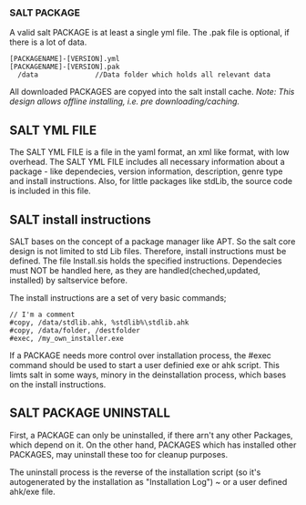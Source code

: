 ### SALT PACKAGE ###

A valid salt PACKAGE is at least a single yml file. The .pak file is optional, if there is a lot of data.
```
[PACKAGENAME]-[VERSION].yml
[PACKAGENAME]-[VERSION].pak
  /data              //Data folder which holds all relevant data
```

All downloaded PACKAGES are copyed into the salt install cache.
_Note: This design allows offline installing, i.e. pre downloading/caching._



## SALT YML FILE ##

The SALT YML FILE is a file in the yaml format, an xml like format, with low overhead.
The SALT YML FILE includes all necessary information about a package - like dependecies, version information, description, genre type and install instructions.
Also, for little packages like stdLib, the source code is included in this file.


## SALT install instructions ##

SALT bases on the concept of a package manager like APT. So the salt core design is not limited to std Lib files.
Therefore, install instructions must be defined. The file Install.sis holds the specified instructions. Dependecies must NOT be handled here, as they are handled(cheched,updated, installed) by saltservice before.

The install instructions are a set of very basic commands;
```
// I'm a comment
#copy, /data/stdlib.ahk, %stdlib%\stdlib.ahk
#copy, /data/folder, /destfolder
#exec, /my_own_installer.exe
```
If a PACKAGE needs more control over installation process, the #exec command should be used to start a user definied exe or ahk script. This limts salt in some ways, minory in the deinstallation process, which bases on the install instructions.

## SALT PACKAGE UNINSTALL ##

First, a PACKAGE can only be uninstalled, if there arn't any other Packages, which depend on it. On the other hand, PACKAGES which has installed other PACKAGES, may uninstall these too for cleanup purposes.

The uninstall process is the reverse of the installation script (so it's autogenerated by the installation as "Installation Log") ~ or a user defined ahk/exe file.